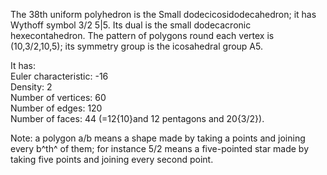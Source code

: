 The 38th uniform polyhedron is the Small dodecicosidodecahedron; it has
Wythoff symbol 3/2 5|5. Its dual is the small dodecacronic
hexecontahedron. The pattern of polygons round each vertex is
(10,3/2,10,5); its symmetry group is the icosahedral group A5.

It has:\
 Euler characteristic: -16\
 Density: 2\
 Number of vertices: 60\
 Number of edges: 120\
 Number of faces: 44 (=12{10}and 12 pentagons and 20{3/2}).

Note: a polygon a/b means a shape made by taking a points and joining
every b^th^ of them; for instance 5/2 means a five-pointed star made by
taking five points and joining every second point.
